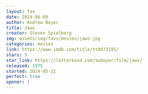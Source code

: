 ```yaml
---
layout: fav
date: 2024-06-09
author: Andrew Boyer
title: Jaws
creator: Steven Spielberg
img: assets/img/favs/movies/jaws.jpg
categories: movies
link: https://www.imdb.com/title/tt0073195/
stars: 5
star_link: https://letterboxd.com/asboyer/film/jaws/
released: 1975
started: 2024-05-21
perfect: true
opener: |
---
```

